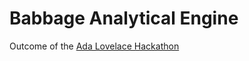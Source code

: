 # Babbage Analytical Engine

Outcome of the [Ada Lovelace Hackathon](https://blogs.bodleian.ox.ac.uk/adalovelace/ada-lovelace-hackathon/)



